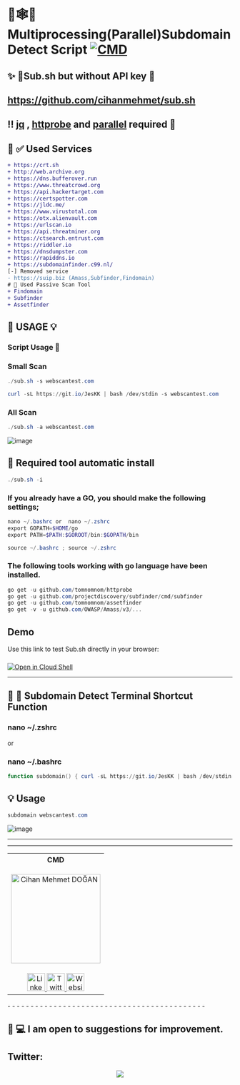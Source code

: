 # 🎯🕸📘 Multiprocessing(Parallel)Subdomain Detect Script [![CMD](https://cdn.rawgit.com/sindresorhus/awesome/d7305f38d29fed78fa85652e3a63e154dd8e8829/media/badge.svg)](https://github.com/sindresorhus/awesome)

## ✨ 🔺Sub.sh but without API key 🔻

## https://github.com/cihanmehmet/sub.sh

## ‼️ [jq](https://stedolan.github.io/jq/download/) , [httprobe](https://github.com/tomnomnom/httprobe) and [parallel](https://www.gnu.org/software/parallel/parallel_tutorial.html) required 📌

## 📘 ✅ Used Services 
```diff
+ https://crt.sh
+ http://web.archive.org
+ https://dns.bufferover.run
+ https://www.threatcrowd.org
+ https://api.hackertarget.com
+ https://certspotter.com
+ https://jldc.me/
+ https://www.virustotal.com
+ https://otx.alienvault.com
+ https://urlscan.io
+ https://api.threatminer.org
+ https://ctsearch.entrust.com
+ https://riddler.io
+ https://dnsdumpster.com
+ https://rapiddns.io
+ https://subdomainfinder.c99.nl/
[-] Removed service
- https://suip.biz (Amass,Subfinder,Findomain)
# 🔨 Used Passive Scan Tool
+ Findomain
+ Subfinder
+ Assetfinder
```
## 💢 USAGE 💡
### Script Usage 🎯

### Small Scan
```powershell
./sub.sh -s webscantest.com
```
```powershell
curl -sL https://git.io/JesKK | bash /dev/stdin -s webscantest.com
```
### All Scan
```powershell
./sub.sh -a webscantest.com
```
![image](https://i.imgur.com/FuIh0wQ.png)

##  🔸 Required tool automatic install
```powershell
./sub.sh -i
```
### If you already have a GO, you should make the following settings;
```powershell
nano ~/.bashrc or  nano ~/.zshrc             
export GOPATH=$HOME/go
export PATH=$PATH:$GOROOT/bin:$GOPATH/bin
```
```powershell
source ~/.bashrc ; source ~/.zshrc
```
### The following tools working with go language have been installed.
```powershell
go get -u github.com/tomnomnom/httprobe
go get -u github.com/projectdiscovery/subfinder/cmd/subfinder
go get -u github.com/tomnomnom/assetfinder
go get -v -u github.com/OWASP/Amass/v3/...
```
## Demo
Use this link to test Sub.sh directly in your browser:
###
[![Open in Cloud Shell](https://gstatic.com/cloudssh/images/open-btn.png)](https://console.cloud.google.com/cloudshell/open?git_repo=https://github.com/cihanmehmet/sub.sh&tutorial=README.md)

- - - - - - - - - - - - - - - - - - - - - - - - - - - - - - - - - - - - - - - - - - - 
## 🔑 📜 Subdomain Detect Terminal Shortcut Function
### nano ~/.zshrc
or
### nano ~/.bashrc

```powershell
function subdomain() { curl -sL https://git.io/JesKK | bash /dev/stdin "$1" "$2" }
```
## 💡 Usage
```powershell
subdomain webscantest.com
```
![image](https://i.imgur.com/L2sufiT.png)

- - - - - - - - - - - - - - - - - - - - - - - - - - - - - - - - - - - - - - - - - - - 
- - - - - - - - - - - - - - - - - - - - - - - - - - - - - - - - - - - - - - - - - - - 

<table>
  <tr>
    <th><center>CMD</center></th>
  </tr>
  <tr>
    <td>
    <p align="center"><img src="https://avatars0.githubusercontent.com/u/7144304?s=400&u=4f09aca07d60b9dc0825aa5d25615cbe3840621d&v=4" alt="Cihan Mehmet DOĞAN" width="200px"/></p>
    </td>
  </tr>
  <tr>
    <td>
      <div align="center">
        <a href="https://www.linkedin.com/in/cihanmehmet/">
          <img src="https://cdnjs.cloudflare.com/ajax/libs/foundicons/3.0.0/svgs/fi-social-linkedin.svg" alt="Linkedin" width="40px"/>
        </a>
        <a href="https://twitter.com/cihanmehmets">
          <img src="https://cdnjs.cloudflare.com/ajax/libs/foundicons/3.0.0/svgs/fi-social-twitter.svg" alt="Twitter" width="40px"/>
        </a>
        <a href="https://canyoupwn.me/author/cmd/">
          <img src="https://cdnjs.cloudflare.com/ajax/libs/foundicons/3.0.0/svgs/fi-web.svg" alt="Website" width="40px"/>
        </a>
      </div>
    </td>
  </tr>
</table>
- - - - - - - - - - - - - - - - - - - - - - - - - - - - - - - - - - - - - - - - - - - 

## :triangular_flag_on_post: 💻 I am open to suggestions for improvement.

## Twitter:
<p align="center"><a href="https://twitter.com/cihanmehmets" target="_blank"><img src="https://img.shields.io/twitter/follow/cihanmehmets.svg?logo=twitter"></a></p>
